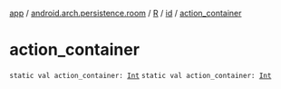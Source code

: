 [app](../../../index.md) / [android.arch.persistence.room](../../index.md) / [R](../index.md) / [id](index.md) / [action_container](./action_container.md)

# action_container

`static val action_container: `[`Int`](https://kotlinlang.org/api/latest/jvm/stdlib/kotlin/-int/index.html)
`static val action_container: `[`Int`](https://kotlinlang.org/api/latest/jvm/stdlib/kotlin/-int/index.html)